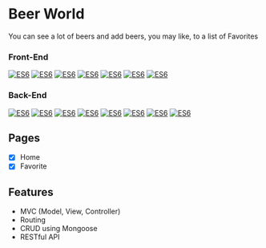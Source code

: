 # Beer World

You can see a lot of beers and add beers, you may like, to a list of Favorites

### Front-End

[![ES6](https://img.shields.io/badge/react-16.13.0-green.svg)](https://github.com/PureDevPer/BeerWorld)
[![ES6](https://img.shields.io/badge/react_router-5.1.2-green.svg)](https://github.com/PureDevPer/BeerWorld)
[![ES6](https://img.shields.io/badge/prop_types-15.7.2-green.svg)](https://github.com/PureDevPer/BeerWorld)
[![ES6](https://img.shields.io/badge/react_infinite_scroll_component-5.0.4-green.svg)](https://github.com/PureDevPer/BeerWorld)
[![ES6](https://img.shields.io/badge/styled_components-5.0.1-green.svg)](https://github.com/PureDevPer/BeerWorld)
[![ES6](https://img.shields.io/badge/styled_reset-4.1.1-green.svg)](https://github.com/PureDevPer/BeerWorld)
[![ES6](https://img.shields.io/badge/axios-0.19.2-green.svg)](https://github.com/PureDevPer/BeerWorld)

### Back-End

[![ES6](https://img.shields.io/badge/Javascript-ES6-blue.svg)](https://github.com/PureDevPer/BeerWorld)
[![ES6](https://img.shields.io/badge/Node.js-10.15.3-blue.svg)](https://github.com/PureDevPer/BeerWorld)
[![ES6](https://img.shields.io/badge/express-4.17.1-blue.svg)](https://github.com/PureDevPer/BeerWorld)
[![ES6](https://img.shields.io/badge/babel-7.8.7-blue.svg)](https://github.com/PureDevPer/BeerWorld)
[![ES6](https://img.shields.io/badge/morgan-1.9.1-blue.svg)](https://github.com/PureDevPer/BeerWorld)
[![ES6](https://img.shields.io/badge/Nodemon-2.0.2-blue.svg)](https://github.com/PureDevPer/BeerWorld)
[![ES6](https://img.shields.io/badge/mongoose-5.9.4-blue.svg)](https://github.com/PureDevPer/BeerWorld)
[![ES6](https://img.shields.io/badge/axios-0.19.2-blue.svg)](https://github.com/PureDevPer/BeerWorld)

## Pages

- [x] Home
- [x] Favorite

## Features

- MVC (Model, View, Controller)
- Routing
- CRUD using Mongoose
- RESTful API
